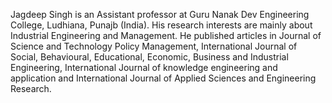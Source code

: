 Jagdeep Singh is an Assistant professor at Guru Nanak Dev Engineering College, Ludhiana, Punajb (India). His research interests are mainly about Industrial Engineering and Management. He published articles in Journal of Science and Technology Policy Management, International Journal of Social, Behavioural, Educational, Economic, Business and Industrial Engineering, International Journal of knowledge engineering and application and International Journal of Applied Sciences and Engineering Research.

